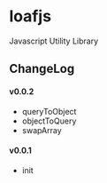 # loafjs
Javascript Utility Library

## ChangeLog

#### v0.0.2
* queryToObject
* objectToQuery
* swapArray

#### v0.0.1
* init